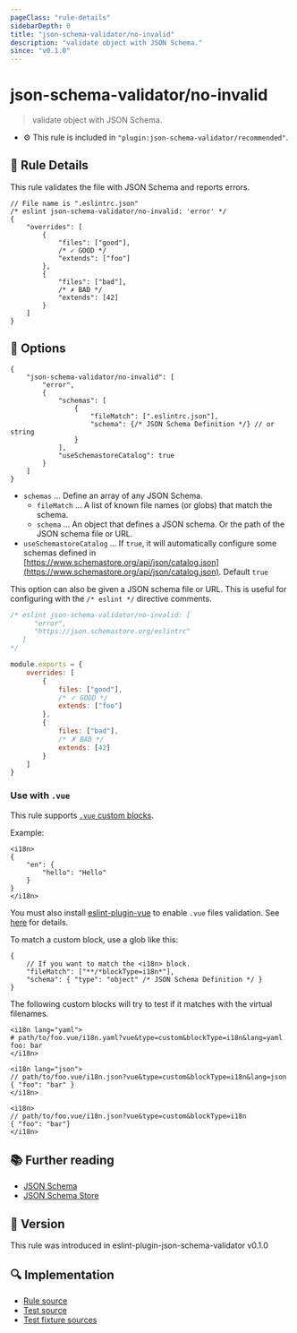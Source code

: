 ```yaml
---
pageClass: "rule-details"
sidebarDepth: 0
title: "json-schema-validator/no-invalid"
description: "validate object with JSON Schema."
since: "v0.1.0"
---
```

# json-schema-validator/no-invalid

> validate object with JSON Schema.

- :gear: This rule is included in `"plugin:json-schema-validator/recommended"`.

## :book: Rule Details

This rule validates the file with JSON Schema and reports errors.

<eslint-code-block file-name=".eslintrc.json">

<!-- eslint-skip -->

```json5
// File name is ".eslintrc.json"
/* eslint json-schema-validator/no-invalid: 'error' */
{
    "overrides": [
        {
            "files": ["good"],
            /* ✓ GOOD */
            "extends": ["foo"]
        },
        {
            "files": ["bad"],
            /* ✗ BAD */
            "extends": [42]
        }
    ]
}
```

</eslint-code-block>

## :wrench: Options

```json5
{
    "json-schema-validator/no-invalid": [
        "error",
        {
            "schemas": [
                {
                    "fileMatch": [".eslintrc.json"],
                    "schema": {/* JSON Schema Definition */} // or string
                }
            ],
            "useSchemastoreCatalog": true
        }
    ]
}
```

- `schemas` ... Define an array of any JSON Schema.
  - `fileMatch` ... A list of known file names (or globs) that match the schema.
  - `schema` ... An object that defines a JSON schema. Or the path of the JSON schema file or URL.
- `useSchemastoreCatalog` ... If `true`, it will automatically configure some schemas defined in [https://www.schemastore.org/api/json/catalog.json](https://www.schemastore.org/api/json/catalog.json). Default `true`

This option can also be given a JSON schema file or URL. This is useful for configuring with the `/* eslint */` directive comments.

<eslint-code-block file-name=".eslintrc.js">

<!-- eslint-skip -->

```js
/* eslint json-schema-validator/no-invalid: [
      "error",
      "https://json.schemastore.org/eslintrc"
   ]
*/

module.exports = {
    overrides: [
        {
            files: ["good"],
            /* ✓ GOOD */
            extends: ["foo"]
        },
        {
            files: ["bad"],
            /* ✗ BAD */
            extends: [42]
        }
    ]
}
```

</eslint-code-block>

### Use with `.vue`

This rule supports [`.vue` custom blocks](https://vue-loader.vuejs.org/guide/custom-blocks.html).

Example:

```vue
<i18n>
{
    "en": {
        "hello": "Hello"
    }
}
</i18n>
```

You must also install [eslint-plugin-vue](https://eslint.vuejs.org/) to enable `.vue` files validation. See [here](https://eslint.vuejs.org/user-guide/) for details.

To match a custom block, use a glob like this:

```json5
{
    // If you want to match the <i18n> block.
    "fileMatch": ["**/*blockType=i18n*"],
    "schema": { "type": "object" /* JSON Schema Definition */ }
}
```

The following custom blocks will try to test if it matches with the virtual filenames.

<!-- eslint-skip -->

```vue
<i18n lang="yaml">
# path/to/foo.vue/i18n.yaml?vue&type=custom&blockType=i18n&lang=yaml
foo: bar
</i18n>

<i18n lang="json">
// path/to/foo.vue/i18n.json?vue&type=custom&blockType=i18n&lang=json
{ "foo": "bar" }
</i18n>

<i18n>
// path/to/foo.vue/i18n.json?vue&type=custom&blockType=i18n
{ "foo": "bar"}
</i18n>
```

## :books: Further reading

- [JSON Schema](https://json-schema.org/)
- [JSON Schema Store](https://www.schemastore.org/json/)

## :rocket: Version

This rule was introduced in eslint-plugin-json-schema-validator v0.1.0

## :mag: Implementation

- [Rule source](https://github.com/ota-meshi/eslint-plugin-json-schema-validator/blob/master/src/rules/no-invalid.ts)
- [Test source](https://github.com/ota-meshi/eslint-plugin-json-schema-validator/blob/master/tests/src/rules/no-invalid.ts)
- [Test fixture sources](https://github.com/ota-meshi/eslint-plugin-json-schema-validator/tree/master/tests/fixtures/rules/no-invalid)
